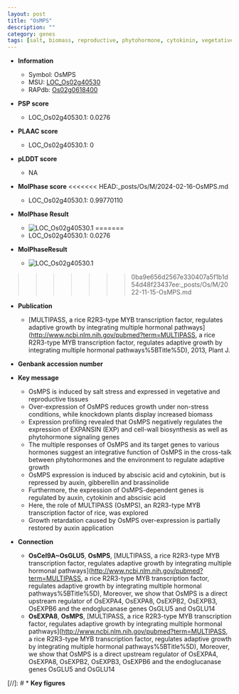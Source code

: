 ```yaml
---
layout: post
title: "OsMPS"
description: ""
category: genes
tags: [salt, biomass, reproductive, phytohormone, cytokinin, vegetative, salt stress, transcription factor, gibberellin, auxin, growth]
---
```


* **Information**  
    + Symbol: OsMPS  
    + MSU: [LOC_Os02g40530](http://rice.plantbiology.msu.edu/cgi-bin/ORF_infopage.cgi?orf=LOC_Os02g40530)  
    + RAPdb: [Os02g0618400](http://rapdb.dna.affrc.go.jp/viewer/gbrowse_details/irgsp1?name=Os02g0618400)  

* **PSP score**  
    + LOC_Os02g40530.1: 0.0276 

* **PLAAC score**  
    + LOC_Os02g40530.1: 0 

* **pLDDT score**
    + NA


* **MolPhase score**
<<<<<<< HEAD:_posts/Os/M/2024-02-16-OsMPS.md
    + LOC_Os02g40530.1: 0.99770110

* **MolPhase Result**
    + ![LOC_Os02g40530.1](https://304243504.github.io/Pictures/LOC_Os02g/LOC_Os02g40530.1.png)
=======
    + LOC_Os02g40530.1: 0.0276

* **MolPhaseResult**
    + ![LOC_Os02g40530.1](https://ricepsp.github.io/pictures/LOC_Os02g/LOC_Os02g40530.1.png)
>>>>>>> 0ba9e656d2567e330407a5f1b1d54d48f23437ee:_posts/Os/M/2022-11-15-OsMPS.md

* **Publication**  
    + [MULTIPASS, a rice R2R3-type MYB transcription factor, regulates adaptive growth by integrating multiple hormonal pathways](http://www.ncbi.nlm.nih.gov/pubmed?term=MULTIPASS, a rice R2R3-type MYB transcription factor, regulates adaptive growth by integrating multiple hormonal pathways%5BTitle%5D), 2013, Plant J.

* **Genbank accession number**  

* **Key message**  
    + OsMPS is induced by salt stress and expressed in vegetative and reproductive tissues
    + Over-expression of OsMPS reduces growth under non-stress conditions, while knockdown plants display increased biomass
    + Expression profiling revealed that OsMPS negatively regulates the expression of EXPANSIN (EXP) and cell-wall biosynthesis as well as phytohormone signaling genes
    + The multiple responses of OsMPS and its target genes to various hormones suggest an integrative function of OsMPS in the cross-talk between phytohormones and the environment to regulate adaptive growth
    + OsMPS expression is induced by abscisic acid and cytokinin, but is repressed by auxin, gibberellin and brassinolide
    + Furthermore, the expression of OsMPS-dependent genes is regulated by auxin, cytokinin and abscisic acid
    + Here, the role of MULTIPASS (OsMPS), an R2R3-type MYB transcription factor of rice, was explored
    + Growth retardation caused by OsMPS over-expression is partially restored by auxin application

* **Connection**  
    + __OsCel9A~OsGLU5__, __OsMPS__, [MULTIPASS, a rice R2R3-type MYB transcription factor, regulates adaptive growth by integrating multiple hormonal pathways](http://www.ncbi.nlm.nih.gov/pubmed?term=MULTIPASS, a rice R2R3-type MYB transcription factor, regulates adaptive growth by integrating multiple hormonal pathways%5BTitle%5D), Moreover, we show that OsMPS is a direct upstream regulator of OsEXPA4, OsEXPA8, OsEXPB2, OsEXPB3, OsEXPB6 and the endoglucanase genes OsGLU5 and OsGLU14
    + __OsEXPA8__, __OsMPS__, [MULTIPASS, a rice R2R3-type MYB transcription factor, regulates adaptive growth by integrating multiple hormonal pathways](http://www.ncbi.nlm.nih.gov/pubmed?term=MULTIPASS, a rice R2R3-type MYB transcription factor, regulates adaptive growth by integrating multiple hormonal pathways%5BTitle%5D), Moreover, we show that OsMPS is a direct upstream regulator of OsEXPA4, OsEXPA8, OsEXPB2, OsEXPB3, OsEXPB6 and the endoglucanase genes OsGLU5 and OsGLU14

[//]: # * **Key figures**  


